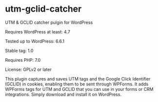 # utm-gclid-catcher
UTM &amp; GCLID catcher pulgin for WordPress

Requires WordPress at least: 4.7

Tested up to WordPress: 6.6.1

Stable tag: 1.0

Requires PHP: 7.0

License: GPLv2 or later

This plugin captures and saves UTM tags and the Google Click Identifier (GCLID) in cookies, enabling them to be sent through WPForms. It adds WPForms tags for UTM and GCLID that you can use in your forms or CRM integrations.
Simply download and install it on WordPress.
